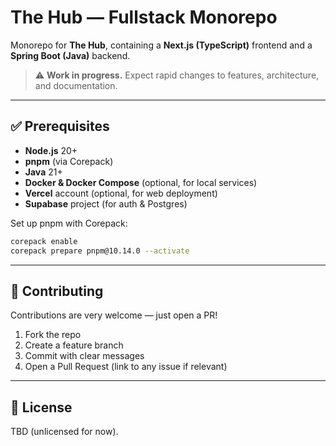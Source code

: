 # The Hub — Fullstack Monorepo

Monorepo for **The Hub**, containing a **Next.js (TypeScript)** frontend and a **Spring Boot (Java)** backend.

> ⚠️ **Work in progress.** Expect rapid changes to features, architecture, and documentation.

---

## ✅ Prerequisites

- **Node.js** 20+
- **pnpm** (via Corepack)
- **Java** 21+
- **Docker & Docker Compose** (optional, for local services)
- **Vercel** account (optional, for web deployment)
- **Supabase** project (for auth & Postgres)

Set up pnpm with Corepack:

```bash
corepack enable
corepack prepare pnpm@10.14.0 --activate
```
---




## 🤝 Contributing

Contributions are very welcome — just open a PR!

1. Fork the repo
2. Create a feature branch
3. Commit with clear messages
4. Open a Pull Request (link to any issue if relevant)


---

## 📜 License

TBD (unlicensed for now).
